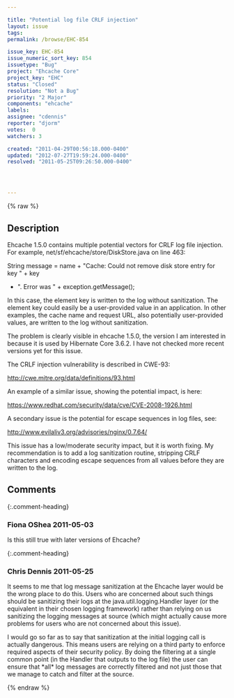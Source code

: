 ```yaml
---

title: "Potential log file CRLF injection"
layout: issue
tags: 
permalink: /browse/EHC-854

issue_key: EHC-854
issue_numeric_sort_key: 854
issuetype: "Bug"
project: "Ehcache Core"
project_key: "EHC"
status: "Closed"
resolution: "Not a Bug"
priority: "2 Major"
components: "ehcache"
labels: 
assignee: "cdennis"
reporter: "djorm"
votes:  0
watchers: 3

created: "2011-04-29T00:56:18.000-0400"
updated: "2012-07-27T19:59:24.000-0400"
resolved: "2011-05-25T09:26:50.000-0400"




---
```


{% raw %}

## Description

<div markdown="1" class="description">

Ehcache 1.5.0 contains multiple potential vectors for CRLF log file injection. For example, net/sf/ehcache/store/DiskStore.java on line 463:

String message = name + "Cache: Could not remove disk store entry for key " + key
   + ". Error was " + exception.getMessage();

In this case, the element key is written to the log without sanitization. The element key could easily be a user-provided value in an application. In other examples, the cache name and request URL, also potentially user-provided values, are written to the log without sanitization.

The problem is clearly visible in ehcache 1.5.0, the version I am interested in because it is used by Hibernate Core 3.6.2. I have not checked more recent versions yet for this issue.

The CRLF injection vulnerability is described in CWE-93:

http://cwe.mitre.org/data/definitions/93.html

An example of a similar issue, showing the potential impact, is here:

https://www.redhat.com/security/data/cve/CVE-2008-1926.html

A secondary issue is the potential for escape sequences in log files, see:

http://www.evilaliv3.org/advisories/nginx/0.7.64/

This issue has a low/moderate security impact, but it is worth fixing. My recommendation is to add a log sanitization routine, stripping CRLF characters and encoding escape sequences from all values before they are written to the log.

</div>

## Comments


{:.comment-heading}
### **Fiona OShea** <span class="date">2011-05-03</span>

<div markdown="1" class="comment">

Is this still true with later versions of Ehcache?

</div>


{:.comment-heading}
### **Chris Dennis** <span class="date">2011-05-25</span>

<div markdown="1" class="comment">

It seems to me that log message sanitization at the Ehcache layer would be the wrong place to do this.  Users who are concerned about such things should be sanitizing their logs at the java.util.logging.Handler layer (or the equivalent in their chosen logging framework) rather than relying on us sanitizing the logging messages at source (which might actually cause more problems for users who are not concerned about this issue).

I would go so far as to say that sanitization at the initial logging call is actually dangerous.  This means users are relying on a third party to enforce required aspects of their security policy.  By doing the filtering at a single common point (in the Handler that outputs to the log file) the user can ensure that \*all\* log messages are correctly filtered and not just those that we manage to catch and filter at the source.

</div>



{% endraw %}
